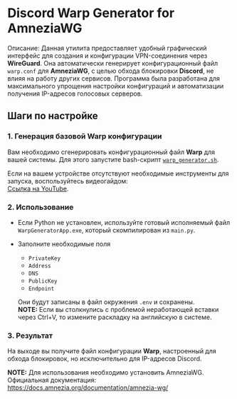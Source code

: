 # Discord Warp Generator for AmneziaWG

Описание:
Данная утилита предоставляет удобный графический интерфейс для создания и конфигурации VPN-соединения через **WireGuard**. Она автоматически генерирует конфигурационный файл `warp.conf` для **AmneziaWG**,
с целью обхода блокировки **Discord**, не влияя на работу других сервисов.
Программа была разработана для максимального упрощения настройки конфигураций и автоматизации получения IP-адресов голосовых серверов.

## Шаги по настройке

### 1. Генерация базовой Warp конфигурации
Вам необходимо сгенерировать конфигурационный файл **Warp** для вашей системы. Для этого запустите bash-скрипт [`warp_generator.sh`](warp_generator.sh).

Если на вашем устройстве отсутствуют необходимые инструменты для запуска, воспользуйтесь видеогайдом:  
[Ссылка на YouTube](https://youtu.be/81VYImVfupw?si=37vd13xqWatQIPaD).

### 2. Использование
- Если Python не установлен, используйте готовый исполняемый файл `WarpGeneratorApp.exe`, который скомпилирован из `main.py`.
- Заполните необходимые поля 
  - `PrivateKey`
  - `Address`
  - `DNS`
  - `PublicKey`
  - `Endpoint`  
  
  Они будут записаны в файл окружения `.env` и сохранены.  
  **NOTE:** Если вы столкнулись с проблемой неработающей вставки через Ctrl+V, то измените раскладку на английскую в системе.
  

### 3. Результат
На выходе вы получите файл конфигурации **Warp**, настроенный для обхода блокировок, но исключительно для IP-адресов Discord.

**NOTE:** Для использования необходимо установить AmneziaWG. Официальная документация: https://docs.amnezia.org/documentation/amnezia-wg/
